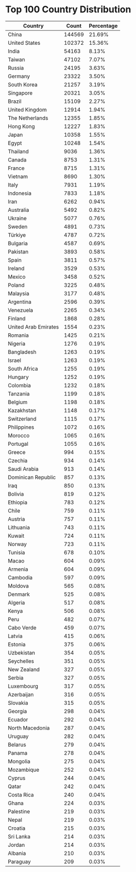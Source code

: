 # Top 100 Country Distribution
| Country | Count | Percentage |
|----|----|----|
| China | 144569 | 21.69% |
| United States | 102372 | 15.36% |
| India | 54163 | 8.13% |
| Taiwan | 47102 | 7.07% |
| Russia | 24195 | 3.63% |
| Germany | 23322 | 3.50% |
| South Korea | 21257 | 3.19% |
| Singapore | 20321 | 3.05% |
| Brazil | 15109 | 2.27% |
| United Kingdom | 12914 | 1.94% |
| The Netherlands | 12355 | 1.85% |
| Hong Kong | 12227 | 1.83% |
| Japan | 10358 | 1.55% |
| Egypt | 10248 | 1.54% |
| Thailand | 9036 | 1.36% |
| Canada | 8753 | 1.31% |
| France | 8715 | 1.31% |
| Vietnam | 8690 | 1.30% |
| Italy | 7931 | 1.19% |
| Indonesia | 7833 | 1.18% |
| Iran | 6262 | 0.94% |
| Australia | 5492 | 0.82% |
| Ukraine | 5077 | 0.76% |
| Sweden | 4891 | 0.73% |
| Türkiye | 4787 | 0.72% |
| Bulgaria | 4587 | 0.69% |
| Pakistan | 3893 | 0.58% |
| Spain | 3811 | 0.57% |
| Ireland | 3529 | 0.53% |
| Mexico | 3458 | 0.52% |
| Poland | 3225 | 0.48% |
| Malaysia | 3177 | 0.48% |
| Argentina | 2596 | 0.39% |
| Venezuela | 2265 | 0.34% |
| Finland | 1868 | 0.28% |
| United Arab Emirates | 1554 | 0.23% |
| Romania | 1425 | 0.21% |
| Nigeria | 1276 | 0.19% |
| Bangladesh | 1263 | 0.19% |
| Israel | 1263 | 0.19% |
| South Africa | 1255 | 0.19% |
| Hungary | 1252 | 0.19% |
| Colombia | 1232 | 0.18% |
| Tanzania | 1199 | 0.18% |
| Belgium | 1198 | 0.18% |
| Kazakhstan | 1148 | 0.17% |
| Switzerland | 1115 | 0.17% |
| Philippines | 1072 | 0.16% |
| Morocco | 1065 | 0.16% |
| Portugal | 1055 | 0.16% |
| Greece | 994 | 0.15% |
| Czechia | 934 | 0.14% |
| Saudi Arabia | 913 | 0.14% |
| Dominican Republic | 857 | 0.13% |
| Iraq | 850 | 0.13% |
| Bolivia | 819 | 0.12% |
| Ethiopia | 783 | 0.12% |
| Chile | 759 | 0.11% |
| Austria | 757 | 0.11% |
| Lithuania | 743 | 0.11% |
| Kuwait | 724 | 0.11% |
| Norway | 723 | 0.11% |
| Tunisia | 678 | 0.10% |
| Macao | 604 | 0.09% |
| Armenia | 604 | 0.09% |
| Cambodia | 597 | 0.09% |
| Moldova | 565 | 0.08% |
| Denmark | 525 | 0.08% |
| Algeria | 517 | 0.08% |
| Kenya | 506 | 0.08% |
| Peru | 482 | 0.07% |
| Cabo Verde | 459 | 0.07% |
| Latvia | 415 | 0.06% |
| Estonia | 375 | 0.06% |
| Uzbekistan | 354 | 0.05% |
| Seychelles | 351 | 0.05% |
| New Zealand | 327 | 0.05% |
| Serbia | 327 | 0.05% |
| Luxembourg | 317 | 0.05% |
| Azerbaijan | 316 | 0.05% |
| Slovakia | 315 | 0.05% |
| Georgia | 298 | 0.04% |
| Ecuador | 292 | 0.04% |
| North Macedonia | 287 | 0.04% |
| Uruguay | 282 | 0.04% |
| Belarus | 279 | 0.04% |
| Panama | 278 | 0.04% |
| Mongolia | 275 | 0.04% |
| Mozambique | 252 | 0.04% |
| Cyprus | 244 | 0.04% |
| Qatar | 242 | 0.04% |
| Costa Rica | 240 | 0.04% |
| Ghana | 224 | 0.03% |
| Palestine | 219 | 0.03% |
| Nepal | 219 | 0.03% |
| Croatia | 215 | 0.03% |
| Sri Lanka | 214 | 0.03% |
| Jordan | 214 | 0.03% |
| Albania | 210 | 0.03% |
| Paraguay | 209 | 0.03% |
